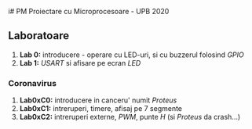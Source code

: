 i# PM
Proiectare cu Microprocesoare - UPB 2020

## Laboratoare
1. **Lab 0:** introducere - operare cu LED-uri, si cu buzzerul folosind *GPIO*
1. **Lab 1:** _USART_ si afisare pe ecran _LED_

### Coronavirus
1. **Lab0xC0:** introducere in canceru' numit _Proteus_
2. **Lab0xC1:** intreruperi, timere, afisaj pe 7 segmente
3. **Lab0xC2:** intreruperi externe, _PWM_, punte _H_ (si _Proteus_ da crash...)

